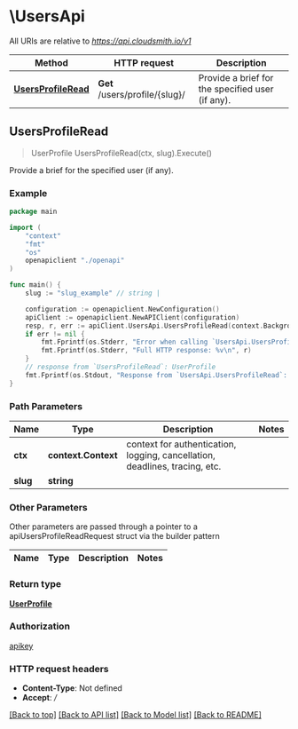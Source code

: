 # \UsersApi

All URIs are relative to *https://api.cloudsmith.io/v1*

Method | HTTP request | Description
------------- | ------------- | -------------
[**UsersProfileRead**](UsersApi.md#UsersProfileRead) | **Get** /users/profile/{slug}/ | Provide a brief for the specified user (if any).



## UsersProfileRead

> UserProfile UsersProfileRead(ctx, slug).Execute()

Provide a brief for the specified user (if any).



### Example

```go
package main

import (
    "context"
    "fmt"
    "os"
    openapiclient "./openapi"
)

func main() {
    slug := "slug_example" // string | 

    configuration := openapiclient.NewConfiguration()
    apiClient := openapiclient.NewAPIClient(configuration)
    resp, r, err := apiClient.UsersApi.UsersProfileRead(context.Background(), slug).Execute()
    if err != nil {
        fmt.Fprintf(os.Stderr, "Error when calling `UsersApi.UsersProfileRead``: %v\n", err)
        fmt.Fprintf(os.Stderr, "Full HTTP response: %v\n", r)
    }
    // response from `UsersProfileRead`: UserProfile
    fmt.Fprintf(os.Stdout, "Response from `UsersApi.UsersProfileRead`: %v\n", resp)
}
```

### Path Parameters


Name | Type | Description  | Notes
------------- | ------------- | ------------- | -------------
**ctx** | **context.Context** | context for authentication, logging, cancellation, deadlines, tracing, etc.
**slug** | **string** |  | 

### Other Parameters

Other parameters are passed through a pointer to a apiUsersProfileReadRequest struct via the builder pattern


Name | Type | Description  | Notes
------------- | ------------- | ------------- | -------------


### Return type

[**UserProfile**](UserProfile.md)

### Authorization

[apikey](../README.md#apikey)

### HTTP request headers

- **Content-Type**: Not defined
- **Accept**: */*

[[Back to top]](#) [[Back to API list]](../README.md#documentation-for-api-endpoints)
[[Back to Model list]](../README.md#documentation-for-models)
[[Back to README]](../README.md)

